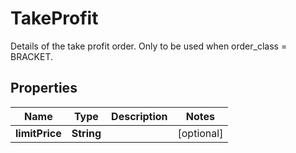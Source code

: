 

# TakeProfit

Details of the take profit order. Only to be used when order_class = BRACKET.

## Properties

| Name | Type | Description | Notes |
|------------ | ------------- | ------------- | -------------|
|**limitPrice** | **String** |  |  [optional] |



